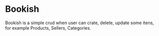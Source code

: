 # Bookish

Bookish is a simple crud when user can crate, delete, update some itens, for example Products, Sellers, Categories.
